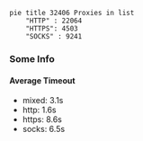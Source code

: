 
```mermaid
pie title 32406 Proxies in list
    "HTTP" : 22064
    "HTTPS": 4503
    "SOCKS" : 9241
```

### Some Info
#### Average Timeout

- mixed: 3.1s
- http: 1.6s
- https: 8.6s
- socks: 6.5s